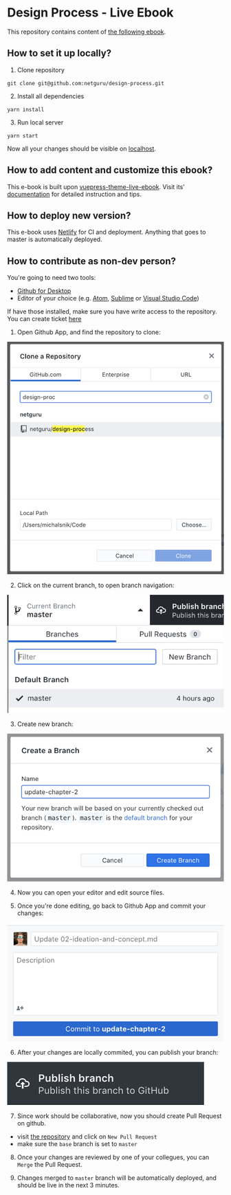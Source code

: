 # Design Process - Live Ebook

This repository contains content of [the following ebook](https://design-process.netguru.co).

## How to set it up locally?

1. Clone repository
```
git clone git@github.com:netguru/design-process.git
```

2. Install all dependencies
```
yarn install
```

3. Run local server
```
yarn start
```

Now all your changes should be visible on [localhost](http://localhost:8080).

## How to add content and customize this ebook?

This e-book is built upon [vuepress-theme-live-ebook](https://github.com/netguru/vuepress-theme-live-ebook). Visit its' [documentation](https://github.com/netguru/vuepress-theme-live-ebook) for detailed instruction and tips.

## How to deploy new version?

This e-book uses [Netlify](https://netlify.io/) for CI and deployment.
Anything that goes to master is automatically deployed.

## How to contribute as non-dev person?

You're going to need two tools:
- [Github for Desktop](https://desktop.github.com/)
- Editor of your choice (e.g. [Atom](https://atom.io/), [Sublime](https://www.sublimetext.com/) or [Visual Studio Code](https://code.visualstudio.com/))

If have those installed, make sure you have write access to the repository. You can create ticket [here](https://netguru.atlassian.net/servicedesk/customer/portal/4/group/22/create/94)

1. Open Github App, and find the repository to clone:

![Clone repository](docs_assets/gh-clone.png)

2. Click on the current branch, to open branch navigation:

![Open branch navigation](docs_assets/gh-new-branch.png)

3. Create new branch:

![Create new branch](docs_assets/gh-branch.png)

4. Now you can open your editor and edit source files.

5. Once you're done editing, go back to Github App and commit your changes:

![Commit changes](docs_assets/gh-commit.png)

6. After your changes are locally commited, you can publish your branch:

![Publish](docs_assets/gh-publish.png)

7. Since work should be collaborative, now you should create Pull Request on github.

- visit [the repository](https://github.com/netguru/design-process/pulls) and click on `New Pull Request`
- make sure the `base` branch is set to `master`

8. Once your changes are reviewed by one of your collegues, you can `Merge` the Pull Request.

9. Changes merged to `master` branch will be automatically deployed, and should be live in the next 3 minutes.
